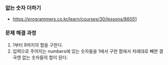 ### 없는 숫자 더하기
- https://programmers.co.kr/learn/courses/30/lessons/86051

### 문제 해결 과정
1. 1부터 9까지의 합을 구한다.
2. 입력으로 주어지는 numbers에 있는 숫자들을 1에서 구한 합에서 차례대로 빼면 결국엔 없는 숫자들의 합이 된다. 
